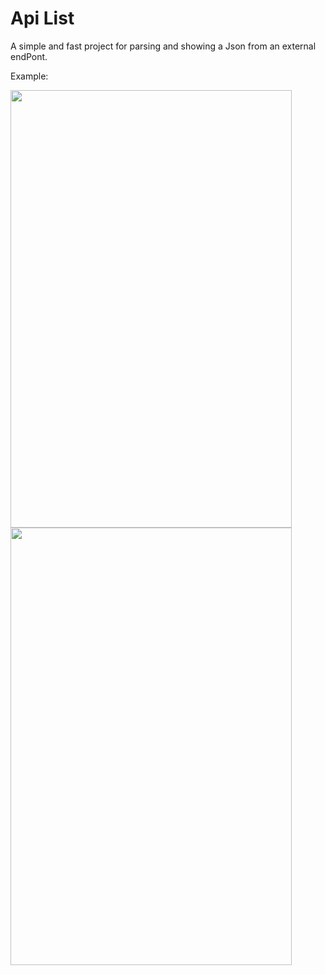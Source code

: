 # Api List

A simple and fast project for parsing and showing a Json from an external endPont.

Example:

<p float="left">
  <img src="https://user-images.githubusercontent.com/79861715/161852630-1666c59b-3ee3-4a87-9848-4329f3bbcac0.png" width="450" height="700" />
  <img src="https://user-images.githubusercontent.com/79861715/161852651-b2e3f329-6947-4dc9-9fc1-e70f0eacd339.png" width="450" height="700" />
</p>




